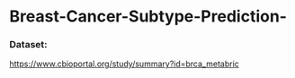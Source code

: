 # Breast-Cancer-Subtype-Prediction-

### Dataset:
https://www.cbioportal.org/study/summary?id=brca_metabric
